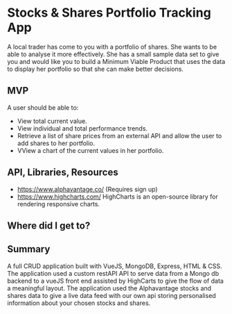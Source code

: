 # Stocks & Shares Portfolio Tracking App

A local trader has come to you with a portfolio of shares. She wants to be able to analyse it more effectively. She has a small sample data set to give you and would like you to build a Minimum Viable Product that uses the data to display her portfolio so that she can make better decisions.

## MVP

A user should be able to:

* View total current value.
* View individual and total performance trends.
* Retrieve a list of share prices from an external API and allow the user to add shares to her portfolio.
* VView a chart of the current values in her portfolio.

## API, Libraries, Resources

* https://www.alphavantage.co/ (Requires sign up)
* https://www.highcharts.com/ HighCharts is an open-source library for rendering responsive charts.

## Where did I get to?


## Summary

A full CRUD application built with VueJS, MongoDB, Express, HTML & CSS. The application used a custom restAPI API to serve data from a Mongo db backend to a vueJS front end assisted by HighCarts to give the flow of data a meaningful layout.
The application used the Alphavantage stocks and shares data to give a live data feed with our own api storing personalised information about your chosen stocks and shares.
